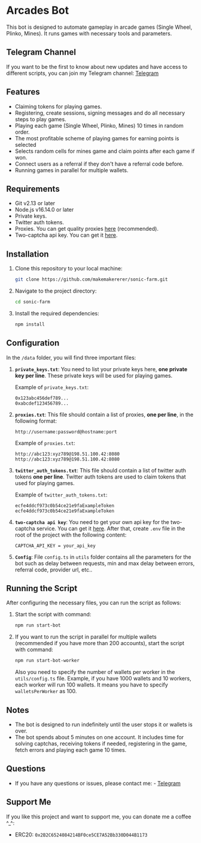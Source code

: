 # Arcades Bot

This bot is designed to automate gameplay in arcade games (Single Wheel, Plinko, Mines). It runs games with necessary tools and parameters. 

## Telegram Channel

If you want to be the first to know about new updates and have access to different scripts, you can join my Telegram channel: [Telegram](https://t.me/svitoch_blockchain)

## Features

- Claiming tokens for playing games.
- Registering, create sessions, signing messages and do all necessary steps to play games.
- Playing each game (Single Wheel, Plinko, Mines) 10 times in random order.
- The most profitable scheme of playing games for earning points is selected
- Selects random cells for mines game and claim points after each game if won.
- Connect users as a referral if they don't have a referral code before.
- Running games in parallel for multiple wallets.

## Requirements

- Git v2.13 or later
- Node.js v16.14.0 or later
- Private keys.
- Twitter auth tokens.
- Proxies. You can get quality proxies [here](https://ca.internetspace.com.ua) (recommended).
- Two-captcha api key. You can get it [here](https://2captcha.com/?from=18461806).

## Installation

1. Clone this repository to your local machine:

    ```bash
    git clone https://github.com/makemakererer/sonic-farm.git
    ```

2. Navigate to the project directory:

    ```bash
    cd sonic-farm
    ```

3. Install the required dependencies:

    ```bash
    npm install
    ```

## Configuration

In the `/data` folder, you will find three important files:

1. **`private_keys.txt`**: You need to list your private keys here, **one private key per line**. These private keys will be used for playing games.

    Example of `private_keys.txt`:
    ```
    0x123abc456def789...
    0xabcdef123456789...
    ```

2. **`proxies.txt`**: This file should contain a list of proxies, **one per line**, in the following format:

    ```
    http://username:password@hostname:port
    ```

    Example of `proxies.txt`:
    ```
    http://abc123:xyz789@198.51.100.42:8080
    http://abc123:xyz789@198.51.100.42:8080
    ```

3. **`twitter_auth_tokens.txt`**: This file should contain a list of twitter auth tokens **one per line**. Twitter auth tokens are used to claim tokens that used for playing games.
    
    Example of `twitter_auth_tokens.txt`:
    ```
    ecfe4ddcf973c0b54ce21e9faExampleToken
    ecfe4ddcf973c0b54ce21e9faExampleToken
    ```

4. **`two-captcha api key`**: You need to get your own api key for the two-captcha service. You can get it [here](https://2captcha.com/). After that, create `.env` file in the root of the project with the following content:
    ```
    CAPTCHA_API_KEY = your_api_key
    ```

5. **`Config`**: File `config.ts` in `utils` folder contains all the parameters for the bot such as delay between requests, min and max delay between errors, referral code, provider url, etc..

## Running the Script

After configuring the necessary files, you can run the script as follows:

1. Start the script with command:

    ```bash
    npm run start-bot
    ```

2. If you want to run the script in parallel for multiple wallets (recommended if you have more than 200 accounts), start the script with command:

    ```bash
    npm run start-bot-worker
    ```
    Also you need to specify the number of wallets per worker in the `utils/config.ts` file. Example, if you have 1000 wallets and 10 workers, each worker will run 100 wallets. It means you have to specify `walletsPerWorker` as 100.

## Notes

- The bot is designed to run indefinitely until the user stops it or wallets is over.
- The bot spends about 5 minutes on one account. It includes time for solving captchas, receiving tokens if needed, registering in the game, fetch errors and playing each game 10 times.

## Questions

- If you have any questions or issues, please contact me: - [Telegram](https://t.me/nahriniy)

## Support Me

If you like this project and want to support me, you can donate me a coffee ^_^:

- ERC20: `0x2B2C6524084214BF0ce5CE7A52Bb330D044B1173`


